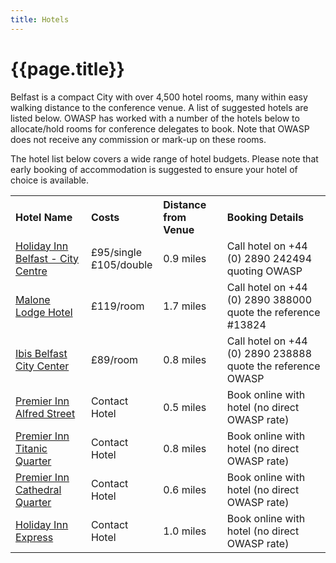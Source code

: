 ```yaml
---
title: Hotels
---
```


# {{page.title}}

Belfast is a compact City with over 4,500 hotel rooms, many within easy walking distance to the conference venue. A list of suggested hotels are listed below. OWASP has worked with a number of the hotels below to allocate/hold rooms for conference delegates to book. Note that OWASP does not receive any commission or mark-up on these rooms.

The hotel list below covers a wide range of hotel budgets. Please note that early booking of accommodation is suggested to ensure your hotel of choice is available.

<table style="text-align: left;">
<tr><th>Hotel Name</th><th>Costs</th><th>Distance from Venue</th><th>Booking Details</th></tr>
<tr><td><a href="https://www.ihg.com/holidayinn/hotels/gb/en/belfast/bfsas/hoteldetail">Holiday Inn Belfast - City Centre</a></td><td>£95/single<br>
	£105/double</td><td>0.9 miles</td><td>Call hotel on +44 (0) 2890 242494 quoting OWASP</td></tr>
<tr><td><a href="http://www.malonelodgehotelbelfast.com/en/">Malone Lodge Hotel</a></td><td>£119/room</td><td>1.7 miles</td><td>Call hotel on +44 (0) 2890 388000 quote the
reference #13824</td></tr>
<tr><td><a href="http://www.ibisbelfastcity.com/">Ibis Belfast City Center</a></td><td>£89/room</td><td>0.8 miles</td><td>Call hotel on +44 (0) 2890 238888 quote the reference OWASP
</td></tr>
<tr><td><a href="http://www.premierinn.com/gb/en/hotels/northern-ireland/antrim/belfast/belfast-city- centre-alfred-street.html">Premier Inn Alfred Street</a></td><td>Contact Hotel</td><td>0.5 miles</td><td>Book online with hotel (no direct OWASP rate)</td></tr>
<tr><td><a href="http://www.premierinn.com/gb/en/hotels/northern-ireland/antrim/belfast/belfast-titanic-quarter.html">Premier Inn Titanic Quarter</a></td><td>Contact Hotel</td><td>0.8 miles</td><td>Book online with hotel (no direct OWASP rate)
</td></tr>
<tr><td><a href="http://www.premierinn.com/gb/en/hotels/northern-ireland/antrim/belfast/belfast-city-cathedral-quarter.html">Premier Inn Cathedral Quarter</a></td><td>Contact Hotel</td><td>0.6 miles</td><td>Book online with hotel (no direct OWASP rate)</td></tr>
<tr><td><a href="http://www.hiexpressbelfast.com/">Holiday Inn Express</a></td><td>Contact Hotel</td><td>1.0 miles</td><td>Book online with hotel
(no direct OWASP rate)</td></tr>
</table>

